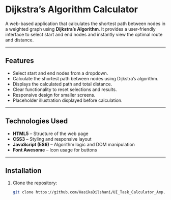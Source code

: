# Dijkstra’s Algorithm Calculator

A web-based application that calculates the shortest path between nodes in a weighted graph using **Dijkstra’s Algorithm**. 
It provides a user-friendly interface to select start and end nodes and instantly view the optimal route and distance.

---

## Features

- Select start and end nodes from a dropdown.  
- Calculate the shortest path between nodes using Dijkstra’s algorithm.  
- Displays the calculated path and total distance.  
- Clear functionality to reset selections and results.  
- Responsive design for smaller screens.  
- Placeholder illustration displayed before calculation.  

---

## Technologies Used

- **HTML5** – Structure of the web page  
- **CSS3** – Styling and responsive layout  
- **JavaScript (ES6)** – Algorithm logic and DOM manipulation  
- **Font Awesome** – Icon usage for buttons  

---

## Installation

1. Clone the repository:  
   ```bash
   git clone https://github.com/HasikaDilshani/UI_Task_Calculator_Amp.git
